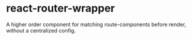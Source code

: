 # react-router-wrapper

A higher order component for matching route-components before render, without a centralized config.
